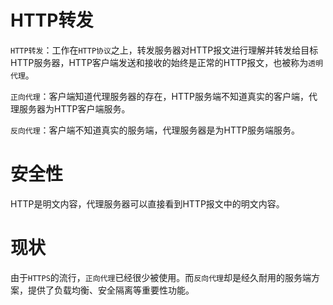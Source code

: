 # HTTP转发
`HTTP转发`：工作在`HTTP协议`之上，转发服务器对HTTP报文进行理解并转发给目标HTTP服务器，HTTP客户端发送和接收的始终是正常的HTTP报文，也被称为`透明代理`。

`正向代理`：客户端知道代理服务器的存在，HTTP服务端不知道真实的客户端，代理服务器为HTTP客户端服务。

`反向代理`：客户端不知道真实的服务端，代理服务器是为HTTP服务端服务。

# 安全性
HTTP是明文内容，代理服务器可以直接看到HTTP报文中的明文内容。

# 现状
由于`HTTPS`的流行，`正向代理`已经很少被使用。而`反向代理`却是经久耐用的服务端方案，提供了负载均衡、安全隔离等重要性功能。
